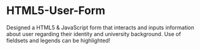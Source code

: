 # HTML5-User-Form
Designed a HTML5 & JavaScript form that interacts and inputs information about user regarding their identity and university background. Use of fieldsets and legends can be highlighted!
